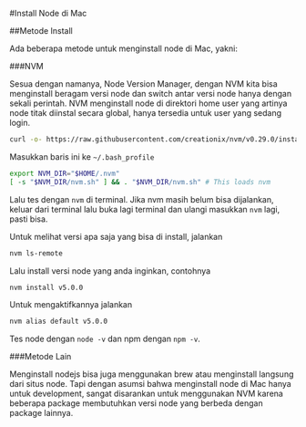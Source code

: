 #Install Node di Mac

##Metode Install

Ada beberapa metode untuk menginstall node di Mac, yakni:

###NVM

Sesua dengan namanya, Node Version Manager, dengan NVM kita bisa menginstall beragam versi node dan switch antar versi node hanya dengan sekali perintah. NVM menginstall node di direktori home user yang artinya node titak diinstal secara global, hanya tersedia untuk user yang sedang login.

```sh
curl -o- https://raw.githubusercontent.com/creationix/nvm/v0.29.0/install.sh | bash
```

Masukkan baris ini ke ```~/.bash_profile```

```sh
export NVM_DIR="$HOME/.nvm"
[ -s "$NVM_DIR/nvm.sh" ] && . "$NVM_DIR/nvm.sh" # This loads nvm
```

Lalu tes dengan ```nvm``` di terminal. Jika nvm masih belum bisa dijalankan, keluar dari terminal lalu buka lagi terminal dan ulangi masukkan ```nvm``` lagi, pasti bisa.

Untuk melihat versi apa saja yang bisa di install, jalankan 

```sh
nvm ls-remote
```

Lalu install versi node yang anda inginkan, contohnya

```sh
nvm install v5.0.0
```

Untuk mengaktifkannya jalankan 

```sh
nvm alias default v5.0.0
```

Tes node dengan ```node -v``` dan npm dengan ```npm -v```.

###Metode Lain

Menginstall nodejs bisa juga menggunakan brew atau menginstall langsung dari situs node. Tapi dengan asumsi bahwa menginstall node di Mac hanya untuk development, sangat disarankan untuk menggunakan NVM karena beberapa package membutuhkan versi node yang berbeda dengan package lainnya.